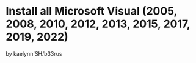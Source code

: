 # Install all Microsoft Visual (2005, 2008, 2010, 2012, 2013, 2015, 2017, 2019, 2022)
by kaelynn'SH/b33rus
